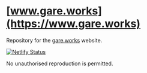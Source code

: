 # [www.gare.works](https://www.gare.works)

Repository for the [gare.works](https://www.gare.works) website.

[![Netlify Status](https://api.netlify.com/api/v1/badges/fadb0215-e818-48c2-ac56-ed285d8e7323/deploy-status)](https://app.netlify.com/sites/gare/deploys)

No unauthorised reproduction is permitted.
